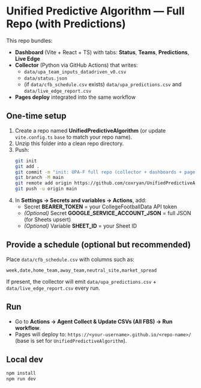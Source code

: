 
# Unified Predictive Algorithm — Full Repo (with Predictions)

This repo bundles:
- **Dashboard** (Vite + React + TS) with tabs: **Status**, **Teams**, **Predictions**, **Live Edge**
- **Collector** (Python via GitHub Actions) that writes:
  - `data/upa_team_inputs_datadriven_v0.csv`
  - `data/status.json`
  - (if `data/cfb_schedule.csv` exists) `data/upa_predictions.csv` and `data/live_edge_report.csv`
- **Pages deploy** integrated into the same workflow

## One-time setup
1. Create a repo named **UnifiedPredictiveAlgorithm** (or update `vite.config.ts` `base` to match your repo name).
2. Unzip this folder into a clean repo directory.
3. Push:
   ```bash
   git init
   git add .
   git commit -m "init: UPA-F full repo (collector + dashboards + pages)"
   git branch -M main
   git remote add origin https://github.com/coxryan/UnifiedPredictiveAlgorithm.git
   git push -u origin main
   ```
4. In **Settings → Secrets and variables → Actions**, add:
   - Secret **BEARER_TOKEN** = your CollegeFootballData API token
   - *(Optional)* Secret **GOOGLE_SERVICE_ACCOUNT_JSON** = full JSON (for Sheets upsert)
   - *(Optional)* Variable **SHEET_ID** = your Sheet ID

## Provide a schedule (optional but recommended)
Place `data/cfb_schedule.csv` with columns such as:
```
week,date,home_team,away_team,neutral_site,market_spread
```
If present, the collector will emit `data/upa_predictions.csv` + `data/live_edge_report.csv` every run.

## Run
- Go to **Actions → Agent Collect & Update CSVs (All FBS) → Run workflow**.
- Pages will deploy to: `https://<your-username>.github.io/<repo-name>/` (base is set for `UnifiedPredictiveAlgorithm`).

## Local dev
```bash
npm install
npm run dev
```
